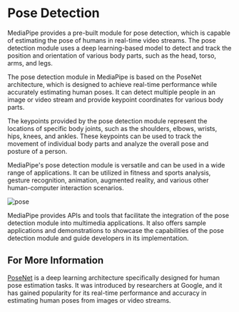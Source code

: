 # Pose Detection

MediaPipe provides a pre-built module for pose detection, which is capable of estimating the pose of humans in real-time video streams. The pose detection module uses a deep learning-based model to detect and track the position and orientation of various body parts, such as the head, torso, arms, and legs.

The pose detection module in MediaPipe is based on the PoseNet architecture, which is designed to achieve real-time performance while accurately estimating human poses. It can detect multiple people in an image or video stream and provide keypoint coordinates for various body parts.

The keypoints provided by the pose detection module represent the locations of specific body joints, such as the shoulders, elbows, wrists, hips, knees, and ankles. These keypoints can be used to track the movement of individual body parts and analyze the overall pose and posture of a person.

MediaPipe's pose detection module is versatile and can be used in a wide range of applications. It can be utilized in fitness and sports analysis, gesture recognition, animation, augmented reality, and various other human-computer interaction scenarios.

![pose](https://github.com/realsanjeev/Object-Detection-using-OpenCV/assets/45820805/3cf79dd4-34a9-4295-86e6-b2797cf164cb)

MediaPipe provides APIs and tools that facilitate the integration of the pose detection module into multimedia applications. It also offers sample applications and demonstrations to showcase the capabilities of the pose detection module and guide developers in its implementation.

## For More Information
[PoseNet](https://blog.tensorflow.org/2018/05/real-time-human-pose-estimation-in.html) is a deep learning architecture specifically designed for human pose estimation tasks. It was introduced by researchers at Google, and it has gained popularity for its real-time performance and accuracy in estimating human poses from images or video streams.
